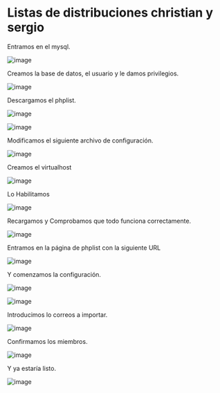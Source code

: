 # Listas de distribuciones christian y sergio #

Entramos en el mysql.

![image](https://github.com/christianjmx/SRD_christian/blob/main/Trabajo%20en%20grupo%20Listas%20de%20Distribuci%C3%B3n/IMG/1.PNG)

Creamos la base de datos, el usuario y le damos privilegios.

![image](https://github.com/christianjmx/SRD_christian/blob/main/Trabajo%20en%20grupo%20Listas%20de%20Distribuci%C3%B3n/IMG/2.PNG)

Descargamos el phplist.

![image](https://github.com/christianjmx/SRD_christian/blob/main/Trabajo%20en%20grupo%20Listas%20de%20Distribuci%C3%B3n/IMG/3.PNG)

![image](https://github.com/christianjmx/SRD_christian/blob/main/Trabajo%20en%20grupo%20Listas%20de%20Distribuci%C3%B3n/IMG/4.PNG)

Modificamos el siguiente archivo de configuración.

![image](https://github.com/christianjmx/SRD_christian/blob/main/Trabajo%20en%20grupo%20Listas%20de%20Distribuci%C3%B3n/IMG/5.PNG)

Creamos el virtualhost

![image](https://github.com/christianjmx/SRD_christian/blob/main/Trabajo%20en%20grupo%20Listas%20de%20Distribuci%C3%B3n/IMG/6.PNG)

Lo Habilitamos

![image](https://github.com/christianjmx/SRD_christian/blob/main/Trabajo%20en%20grupo%20Listas%20de%20Distribuci%C3%B3n/IMG/7.PNG)

Recargamos y Comprobamos que todo funciona correctamente.

![image](https://github.com/christianjmx/SRD_christian/blob/main/Trabajo%20en%20grupo%20Listas%20de%20Distribuci%C3%B3n/IMG/8.PNG)

Entramos en la página de phplist con la siguiente URL

![image](https://github.com/christianjmx/SRD_christian/blob/main/Trabajo%20en%20grupo%20Listas%20de%20Distribuci%C3%B3n/IMG/9.PNG)

Y comenzamos la configuración.

![image](https://github.com/christianjmx/SRD_christian/blob/main/Trabajo%20en%20grupo%20Listas%20de%20Distribuci%C3%B3n/IMG/10.PNG)

![image](https://github.com/christianjmx/SRD_christian/blob/main/Trabajo%20en%20grupo%20Listas%20de%20Distribuci%C3%B3n/IMG/11.PNG)

Introducimos lo correos a importar.

![image](https://github.com/christianjmx/SRD_christian/blob/main/Trabajo%20en%20grupo%20Listas%20de%20Distribuci%C3%B3n/IMG/12.PNG)

Confirmamos los miembros.

![image](https://github.com/christianjmx/SRD_christian/blob/main/Trabajo%20en%20grupo%20Listas%20de%20Distribuci%C3%B3n/IMG/13.PNG)

Y ya estaría listo.

![image](https://github.com/christianjmx/SRD_christian/blob/main/Trabajo%20en%20grupo%20Listas%20de%20Distribuci%C3%B3n/IMG/14.PNG)
